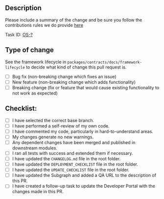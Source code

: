## Description

Please include a summary of the change and be sure you follow the contributions rules we do provide [here](../CONTRIBUTIONS.md)

Task ID: [OS-?](https://aragonassociation.atlassian.net/browse/OS-?)

## Type of change

See the framework lifecycle in `packages/contracts/docs/framework-lifecycle` to decide what kind of change this pull request is.

<!--- Please delete options that are not relevant. -->

- [ ] Bug fix (non-breaking change which fixes an issue)
- [ ] New feature (non-breaking change which adds functionality)
- [ ] Breaking change (fix or feature that would cause existing functionality to not work as expected)

## Checklist:

- [ ] I have selected the correct base branch.
- [ ] I have performed a self-review of my own code.
- [ ] I have commented my code, particularly in hard-to-understand areas.
- [ ] My changes generate no new warnings.
- [ ] Any dependent changes have been merged and published in downstream modules.
- [ ] I ran all tests with success and extended them if necessary.
- [ ] I have updated the `CHANGELOG.md` file in the root folder.
- [ ] I have updated the `DEPLOYMENT_CHECKLIST` file in the root folder.
- [ ] I have updated the `UPDATE_CHECKLIST` file in the root folder.
- [ ] I have updated the Subgraph and added a QA URL to the description of this PR.
- [ ] I have created a follow-up task to update the Developer Portal with the changes made in this PR.
